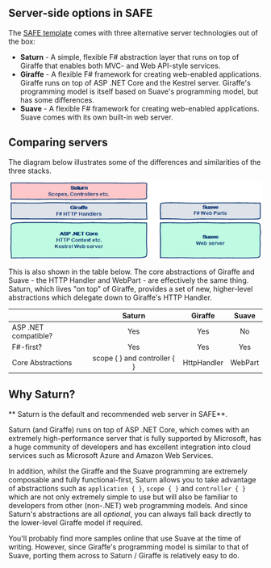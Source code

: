 ## Server-side options in SAFE

The [SAFE template](safe-template) comes with three alternative server technologies out of the box:

* **Saturn** - A simple, flexible F# abstraction layer that runs on top of Giraffe that enables both MVC- and Web API-style services. 
* **Giraffe** - A flexible F# framework for creating web-enabled applications. Giraffe runs on top of ASP .NET Core and the Kestrel server. Giraffe's programming model is itself based on Suave's programming model, but has some differences.
* **Suave** - A flexible F# framework for creating web-enabled applications. Suave comes with its own built-in web server.

## Comparing servers

The diagram below illustrates some of the differences and similarities of the three stacks.

![](img/safe-server-1.png)

 This is also shown in the table below. The core abstractions of Giraffe and Suave - the HTTP Handler and WebPart - are effectively the same thing. Saturn, which lives "on top" of Giraffe, provides a set of new, higher-level abstractions which delegate down to Giraffe's HTTP Handler.

| | Saturn | Giraffe | Suave |
|-|:-:|:-:|:-:|
| ASP .NET compatible? | Yes | Yes | No |
| F#-first? | Yes | Yes | Yes |
| Core Abstractions | scope { } and controller { } | HttpHandler | WebPart

## Why Saturn?
** Saturn is the default and recommended web server in SAFE**.

Saturn (and Giraffe) runs on top of ASP .NET Core, which comes with an extremely high-performance server that is fully supported by Microsoft, has a huge community of developers and has excellent integration into cloud services such as Microsoft Azure and Amazon Web Services.

In addition, whilst the Giraffe and the Suave programming are extremely composable and fully functional-first, Saturn allows you to take advantage of abstractions such as `application { }`, `scope { }` and `controller { }` which are not only extremely simple to use but will also be familiar to developers from other (non-.NET) web programming models. And since Saturn's abstractions are all *optional*, you can always fall back directly to the lower-level Giraffe model if required.

You'll probably find more samples online that use Suave at the time of writing. However, since Giraffe's programming model is similar to that of Suave, porting them across to Saturn / Giraffe is relatively easy to do.